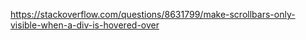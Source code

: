 https://stackoverflow.com/questions/8631799/make-scrollbars-only-visible-when-a-div-is-hovered-over
